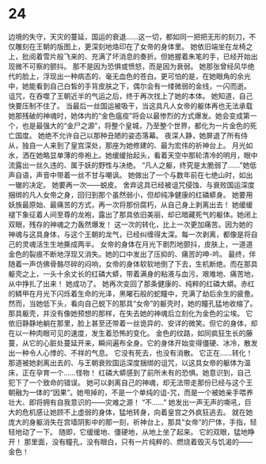 # 24

边境的失守，天灾的蔓延，国运的衰退……这一切，都如同一把把无形的刻刀，不仅雕刻在王朝的版图上，更深刻地烙印在了女帝的身体里。
她依旧端坐在龙椅之上，批阅着雪片般飞来的、充满了坏消息的奏折。但她握着朱笔的手，已经开始出现微不可察的颤抖。
那不是因为恐惧或愤怒，而是因为衰弱。
她那张曾经风华绝代的脸上，浮现出一种病态的、毫无血色的苍白。更可怕的是，在她眼角的余光中，她能看到自己白皙的手背皮肤之下，偶尔会有一缕微弱的金线，一闪而逝。
诅咒，在吞噬了王朝近半的气运之后，终于再次找上了她的本体。
她知道，自己快要压制不住了。
当最后一丝国运被吸干，当这具凡人女帝的躯体再也无法承载她那残破的神魂时，她体内的“金色瘟疫”将会以最惨烈的方式爆发。她会变成第一个，也是最强大的“金尸之源”，将整个皇城，乃至整个世界，都化为一片金色的死亡国度。
她绝不允许自己以那种丑陋的姿态落幕。
夜深人静，她屏退了所有侍从，独自一人来到了皇宫深处，那座为她修建的、最为宏伟的祈神台上。
月光如水，洒在她略显单薄的帝袍上。她缓缓抬起头，看着天空中那轮清冷的明月，眼中流露出一丝久违的、属于妖的野性与决绝。
“凡人之躯，终究是太脆弱了……”她低声自语，声音中带着一丝不甘与嘲讽。
她做出了一个与数年前在七绝山时，如出一辙的决定。
她要再一次——蜕皮。
舍弃这具已经被诅咒侵蚀、与衰败国运深度捆绑的凡人女帝之身，回归到那个虽然弱小，但却纯净健康的红磷蟒身。
她要用妖族最原始、最痛苦的方式，再一次将那份腐朽，从自己身上剥离出去！
她缓缓褪下象征着人间至尊的龙袍，露出了那具依旧美丽，却已暗藏死气的躯体。她闭上双眼，残存的神魂之力轰然爆发！
这一次的转化，比上一次更加痛苦。因为她的神魂与这具身体，与这个王朝的龙气，已经纠缠得太深。每一次剥离，都像是将自己的灵魂活生生地撕成两半。
女帝的身体在月光下剧烈地颤抖，皮肤上，一道道金色的裂痕不断地浮现又消失。她的口中发出了压抑的、痛苦的呻-吟。
最终，伴随着一声仿佛骨骼尽碎的闷响，女帝的身体软软地倒了下去，生机断绝。而在那具躯壳之上，一头十余丈长的红磷大蟒，带着满身的粘液与血污，艰难地、痛苦地，从中挣扎了出来！
她成功了。
她再次变回了那条健康的、纯粹的红磷大蟒。赤红的鳞甲在月光下闪烁着生命的光泽，黑曜石般的蛇瞳中，充满了劫后余生的疲惫。
然而，当她低下头，看向自己蜕下的那具“女帝”的躯壳时，她的瞳孔猛地收缩了。
那具躯壳，并没有像她预想的那样，在失去她的神魂后立刻化为金色的尘埃。
它依旧静静地躺在那里，脸上甚至还带着一丝诡异的、安详的微笑。但它的身体，却在以一种肉眼可见的速度，发生着恐怖的变化。
金色的纹路，如同疯狂生长的藤蔓，从它的心脏处蔓延开来，瞬间遍布全身。它的身体开始变得僵硬、冰冷，散发出一种令人心悸的、不祥的气息。
它没有死去，也没有消散。
它正在……转化！
那道被她剥离出去的、与王朝衰败国运深度捆绑的诅咒，以这具女帝的躯体为温床，正在孕育一个……怪物！
红磷大蟒感到了前所未有的恐惧。她意识到，自己犯下了一个致命的错误。
她可以剥离自己的神魂，却无法带走那份已经与这个王朝融为一体的“因果”。她甩掉的，不是一个单纯的诅-咒，而是一个被她亲手喂养壮大、即将拥有自我意识的——灾难之源！
“不……”
她发出一声无声的嘶吼，巨大的危机感让她顾不上虚弱的身体，猛地转身，向着皇宫之外疯狂逃去。
就在她庞大的身躯消失在宫墙阴影中的那一刻，祈神台上，那具“女帝”的尸体，手指，轻轻地动了一下。
随即，它缓缓地、僵硬地，从地上坐了起来。
它的双眼，猛地睁开！
那里面，没有瞳孔，没有眼白，只有一片纯粹的、燃烧着毁灭与饥渴的——金色！
